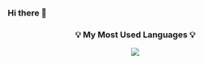 ### Hi there 👋


<h3 align="center">💡 My Most Used Languages 💡</h3>
<p align="center">
  <a href="https://github.com/${lelo52}">
    <img align="center" src="https://github-readme-stats.vercel.app/api/top-langs/?username=${lelo52}&layout=compact&show_icons=${}&show_owner=${ture}&hide_title=${ture}&theme=${nord}&hide=${nord}" />
  </a>
</p>
